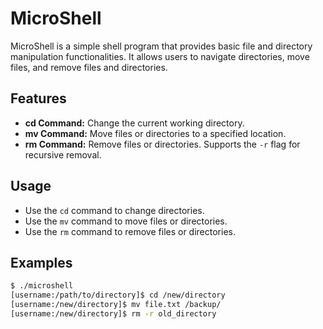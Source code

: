 # MicroShell

MicroShell is a simple shell program that provides basic file and directory manipulation functionalities. It allows users to navigate directories, move files, and remove files and directories.

## Features

- **cd Command:** Change the current working directory.
- **mv Command:** Move files or directories to a specified location.
- **rm Command:** Remove files or directories. Supports the `-r` flag for recursive removal.

## Usage

- Use the `cd` command to change directories.
- Use the `mv` command to move files or directories.
- Use the `rm` command to remove files or directories.

## Examples

```bash
$ ./microshell
[username:/path/to/directory]$ cd /new/directory
[username:/new/directory]$ mv file.txt /backup/
[username:/new/directory]$ rm -r old_directory
